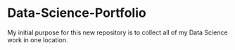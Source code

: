 # Data-Science-Portfolio
My initial purpose for this new repository is to collect all of my Data Science work in one location. 
